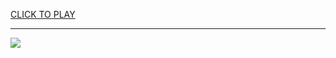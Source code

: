 
<a href="https://premium76.site?title=mouse_and_snake_game&ref=12M">CLICK TO PLAY</a></h3>
<hr>

<a href="https://premium76.site?title=mouse_and_snake_game&ref=12M"><img src="https://clearcache.store/games.png"></a>



